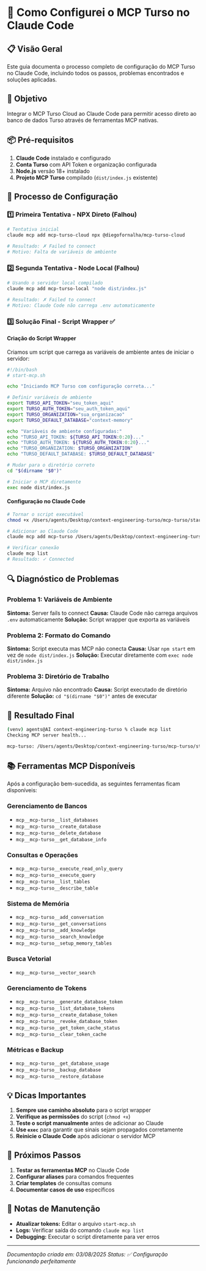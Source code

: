 # 🚀 Como Configurei o MCP Turso no Claude Code

## 📋 Visão Geral

Este guia documenta o processo completo de configuração do MCP Turso no Claude Code, incluindo todos os passos, problemas encontrados e soluções aplicadas.

## 🎯 Objetivo

Integrar o MCP Turso Cloud ao Claude Code para permitir acesso direto ao banco de dados Turso através de ferramentas MCP nativas.

## 📦 Pré-requisitos

1. **Claude Code** instalado e configurado
2. **Conta Turso** com API Token e organização configurada
3. **Node.js** versão 18+ instalado
4. **Projeto MCP Turso** compilado (`dist/index.js` existente)

## 🔧 Processo de Configuração

### 1️⃣ Primeira Tentativa - NPX Direto (Falhou)

```bash
# Tentativa inicial
claude mcp add mcp-turso-cloud npx @diegofornalha/mcp-turso-cloud

# Resultado: ✗ Failed to connect
# Motivo: Falta de variáveis de ambiente
```

### 2️⃣ Segunda Tentativa - Node Local (Falhou)

```bash
# Usando o servidor local compilado
claude mcp add mcp-turso-local "node dist/index.js"

# Resultado: ✗ Failed to connect
# Motivo: Claude Code não carrega .env automaticamente
```

### 3️⃣ Solução Final - Script Wrapper ✅

#### Criação do Script Wrapper

Criamos um script que carrega as variáveis de ambiente antes de iniciar o servidor:

```bash
#!/bin/bash
# start-mcp.sh

echo "Iniciando MCP Turso com configuração correta..."

# Definir variáveis de ambiente
export TURSO_API_TOKEN="seu_token_aqui"
export TURSO_AUTH_TOKEN="seu_auth_token_aqui"
export TURSO_ORGANIZATION="sua_organizacao"
export TURSO_DEFAULT_DATABASE="context-memory"

echo "Variáveis de ambiente configuradas:"
echo "TURSO_API_TOKEN: ${TURSO_API_TOKEN:0:20}..."
echo "TURSO_AUTH_TOKEN: ${TURSO_AUTH_TOKEN:0:20}..."
echo "TURSO_ORGANIZATION: $TURSO_ORGANIZATION"
echo "TURSO_DEFAULT_DATABASE: $TURSO_DEFAULT_DATABASE"

# Mudar para o diretório correto
cd "$(dirname "$0")"

# Iniciar o MCP diretamente
exec node dist/index.js
```

#### Configuração no Claude Code

```bash
# Tornar o script executável
chmod +x /Users/agents/Desktop/context-engineering-turso/mcp-turso/start-mcp.sh

# Adicionar ao Claude Code
claude mcp add mcp-turso /Users/agents/Desktop/context-engineering-turso/mcp-turso/start-mcp.sh

# Verificar conexão
claude mcp list
# Resultado: ✓ Connected
```

## 🔍 Diagnóstico de Problemas

### Problema 1: Variáveis de Ambiente

**Sintoma:** Server fails to connect
**Causa:** Claude Code não carrega arquivos `.env` automaticamente
**Solução:** Script wrapper que exporta as variáveis

### Problema 2: Formato do Comando

**Sintoma:** Script executa mas MCP não conecta
**Causa:** Usar `npm start` em vez de `node dist/index.js`
**Solução:** Executar diretamente com `exec node dist/index.js`

### Problema 3: Diretório de Trabalho

**Sintoma:** Arquivo não encontrado
**Causa:** Script executado de diretório diferente
**Solução:** `cd "$(dirname "$0")"` antes de executar

## 🚀 Resultado Final

```bash
(venv) agents@AI context-engineering-turso % claude mcp list
Checking MCP server health...

mcp-turso: /Users/agents/Desktop/context-engineering-turso/mcp-turso/start-mcp.sh  - ✓ Connected
```

## 📚 Ferramentas MCP Disponíveis

Após a configuração bem-sucedida, as seguintes ferramentas ficam disponíveis:

### Gerenciamento de Bancos
- `mcp__mcp-turso__list_databases`
- `mcp__mcp-turso__create_database`
- `mcp__mcp-turso__delete_database`
- `mcp__mcp-turso__get_database_info`

### Consultas e Operações
- `mcp__mcp-turso__execute_read_only_query`
- `mcp__mcp-turso__execute_query`
- `mcp__mcp-turso__list_tables`
- `mcp__mcp-turso__describe_table`

### Sistema de Memória
- `mcp__mcp-turso__add_conversation`
- `mcp__mcp-turso__get_conversations`
- `mcp__mcp-turso__add_knowledge`
- `mcp__mcp-turso__search_knowledge`
- `mcp__mcp-turso__setup_memory_tables`

### Busca Vetorial
- `mcp__mcp-turso__vector_search`

### Gerenciamento de Tokens
- `mcp__mcp-turso__generate_database_token`
- `mcp__mcp-turso__list_database_tokens`
- `mcp__mcp-turso__create_database_token`
- `mcp__mcp-turso__revoke_database_token`
- `mcp__mcp-turso__get_token_cache_status`
- `mcp__mcp-turso__clear_token_cache`

### Métricas e Backup
- `mcp__mcp-turso__get_database_usage`
- `mcp__mcp-turso__backup_database`
- `mcp__mcp-turso__restore_database`

## 💡 Dicas Importantes

1. **Sempre use caminho absoluto** para o script wrapper
2. **Verifique as permissões** do script (`chmod +x`)
3. **Teste o script manualmente** antes de adicionar ao Claude
4. **Use `exec`** para garantir que sinais sejam propagados corretamente
5. **Reinicie o Claude Code** após adicionar o servidor MCP

## 🔄 Próximos Passos

1. **Testar as ferramentas MCP** no Claude Code
2. **Configurar aliases** para comandos frequentes
3. **Criar templates** de consultas comuns
4. **Documentar casos de uso** específicos

## 📝 Notas de Manutenção

- **Atualizar tokens:** Editar o arquivo `start-mcp.sh`
- **Logs:** Verificar saída do comando `claude mcp list`
- **Debugging:** Executar o script diretamente para ver erros

---

*Documentação criada em: 03/08/2025*
*Status: ✅ Configuração funcionando perfeitamente*